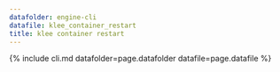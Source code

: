 ```yaml
---
datafolder: engine-cli
datafile: klee_container_restart
title: klee container restart
---
```

{% include cli.md datafolder=page.datafolder datafile=page.datafile %}
